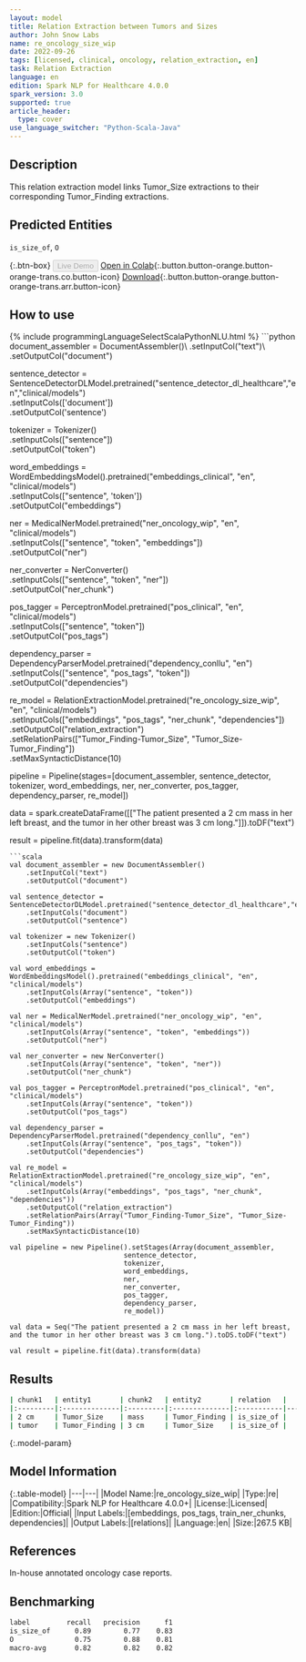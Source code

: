 ```yaml
---
layout: model
title: Relation Extraction between Tumors and Sizes
author: John Snow Labs
name: re_oncology_size_wip
date: 2022-09-26
tags: [licensed, clinical, oncology, relation_extraction, en]
task: Relation Extraction
language: en
edition: Spark NLP for Healthcare 4.0.0
spark_version: 3.0
supported: true
article_header:
  type: cover
use_language_switcher: "Python-Scala-Java"
---
```


## Description

This relation extraction model links Tumor_Size extractions to their corresponding Tumor_Finding extractions.

## Predicted Entities

`is_size_of`, `O`

{:.btn-box}
<button class="button button-orange" disabled>Live Demo</button>
[Open in Colab](https://colab.research.google.com/github/JohnSnowLabs/spark-nlp-workshop/blob/master/tutorials/Certification_Trainings/Healthcare/27.Oncology_Model.ipynb){:.button.button-orange.button-orange-trans.co.button-icon}
[Download](https://s3.amazonaws.com/auxdata.johnsnowlabs.com/clinical/models/re_oncology_size_wip_en_4.0.0_3.0_1664230171831.zip){:.button.button-orange.button-orange-trans.arr.button-icon}

## How to use



<div class="tabs-box" markdown="1">
{% include programmingLanguageSelectScalaPythonNLU.html %}
```python
document_assembler = DocumentAssembler()\
    .setInputCol("text")\
    .setOutputCol("document")

sentence_detector = SentenceDetectorDLModel.pretrained("sentence_detector_dl_healthcare","en","clinical/models")\
    .setInputCols(['document'])\
    .setOutputCol('sentence')

tokenizer = Tokenizer() \
    .setInputCols(["sentence"]) \
    .setOutputCol("token")

word_embeddings = WordEmbeddingsModel().pretrained("embeddings_clinical", "en", "clinical/models")\
    .setInputCols(["sentence", 'token']) \
    .setOutputCol("embeddings")                

ner = MedicalNerModel.pretrained("ner_oncology_wip", "en", "clinical/models") \
    .setInputCols(["sentence", "token", "embeddings"]) \
    .setOutputCol("ner")

ner_converter = NerConverter() \
    .setInputCols(["sentence", "token", "ner"]) \
    .setOutputCol("ner_chunk")
        
pos_tagger = PerceptronModel.pretrained("pos_clinical", "en", "clinical/models") \
    .setInputCols(["sentence", "token"]) \
    .setOutputCol("pos_tags")

dependency_parser = DependencyParserModel.pretrained("dependency_conllu", "en") \
    .setInputCols(["sentence", "pos_tags", "token"]) \
    .setOutputCol("dependencies")

re_model = RelationExtractionModel.pretrained("re_oncology_size_wip", "en", "clinical/models") \
    .setInputCols(["embeddings", "pos_tags", "ner_chunk", "dependencies"]) \
    .setOutputCol("relation_extraction") \
    .setRelationPairs(["Tumor_Finding-Tumor_Size", "Tumor_Size-Tumor_Finding"]) \
    .setMaxSyntacticDistance(10)
        
pipeline = Pipeline(stages=[document_assembler,
                            sentence_detector,
                            tokenizer,
                            word_embeddings,
                            ner,
                            ner_converter,
                            pos_tagger,
                            dependency_parser,
                            re_model])

data = spark.createDataFrame([["The patient presented a 2 cm mass in her left breast, and the tumor in her other breast was 3 cm long."]]).toDF("text")

result = pipeline.fit(data).transform(data)
```
```scala
val document_assembler = new DocumentAssembler()
    .setInputCol("text")
    .setOutputCol("document")

val sentence_detector = SentenceDetectorDLModel.pretrained("sentence_detector_dl_healthcare","en","clinical/models")
    .setInputCols("document")
    .setOutputCol("sentence")

val tokenizer = new Tokenizer()
    .setInputCols("sentence")
    .setOutputCol("token")

val word_embeddings = WordEmbeddingsModel().pretrained("embeddings_clinical", "en", "clinical/models")
    .setInputCols(Array("sentence", "token"))
    .setOutputCol("embeddings")                

val ner = MedicalNerModel.pretrained("ner_oncology_wip", "en", "clinical/models")
    .setInputCols(Array("sentence", "token", "embeddings"))
    .setOutputCol("ner")

val ner_converter = new NerConverter()
    .setInputCols(Array("sentence", "token", "ner"))
    .setOutputCol("ner_chunk")
        
val pos_tagger = PerceptronModel.pretrained("pos_clinical", "en", "clinical/models")
    .setInputCols(Array("sentence", "token"))
    .setOutputCol("pos_tags")

val dependency_parser = DependencyParserModel.pretrained("dependency_conllu", "en")
    .setInputCols(Array("sentence", "pos_tags", "token"))
    .setOutputCol("dependencies")

val re_model = RelationExtractionModel.pretrained("re_oncology_size_wip", "en", "clinical/models")
    .setInputCols(Array("embeddings", "pos_tags", "ner_chunk", "dependencies"))
    .setOutputCol("relation_extraction")
    .setRelationPairs(Array("Tumor_Finding-Tumor_Size", "Tumor_Size-Tumor_Finding"))
    .setMaxSyntacticDistance(10)
        
val pipeline = new Pipeline().setStages(Array(document_assembler,
                            sentence_detector,
                            tokenizer,
                            word_embeddings,
                            ner,
                            ner_converter,
                            pos_tagger,
                            dependency_parser,
                            re_model))

val data = Seq("The patient presented a 2 cm mass in her left breast, and the tumor in her other breast was 3 cm long.").toDS.toDF("text")

val result = pipeline.fit(data).transform(data)
```
</div>

## Results

```bash
| chunk1   | entity1       | chunk2   | entity2       | relation   |   confidence |
|:---------|:--------------|:---------|:--------------|:-----------|-------------:|
| 2 cm     | Tumor_Size    | mass     | Tumor_Finding | is_size_of |     0.853271 |
| tumor    | Tumor_Finding | 3 cm     | Tumor_Size    | is_size_of |     0.815623 |
```

{:.model-param}
## Model Information

{:.table-model}
|---|---|
|Model Name:|re_oncology_size_wip|
|Type:|re|
|Compatibility:|Spark NLP for Healthcare 4.0.0+|
|License:|Licensed|
|Edition:|Official|
|Input Labels:|[embeddings, pos_tags, train_ner_chunks, dependencies]|
|Output Labels:|[relations]|
|Language:|en|
|Size:|267.5 KB|

## References

In-house annotated oncology case reports.

## Benchmarking

```bash
label         recall   precision      f1
is_size_of      0.89        0.77    0.83
O               0.75        0.88    0.81
macro-avg       0.82        0.82    0.82
```

